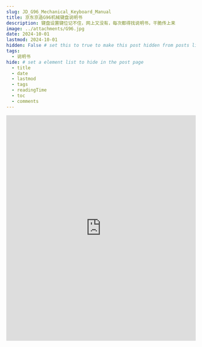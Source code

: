 ```yaml
---
slug: JD_G96_Mechanical_Keyboard_Manual
title: 京东京造G96机械键盘说明书
description: 键盘设置键位记不住，网上又没有，每次都得找说明书，干脆传上来
image: ../attachments/G96.jpg 
date: 2024-10-01
lastmod: 2024-10-01
hidden: False # set this to true to make this post hidden from posts list. But the uri is still accessible.
tags:
  - 说明书
hide: # set a element list to hide in the post page
  - title
  - date
  - lastmod
  - tags
  - readingTime
  - toc
  - comments
---
```

<embed src="https://dd-static.jd.com/dd-file/9BA1477F-FE8F-4F7D-8796-49DEF34BB486.pdf?Expires=3847791460&AccessKey=rNTo3WeCgiX8gBnf&Signature=3CBnyn4TjA5PbHFboBJCC09oADE%3D" type="application/pdf" width="100%" height="600px" />